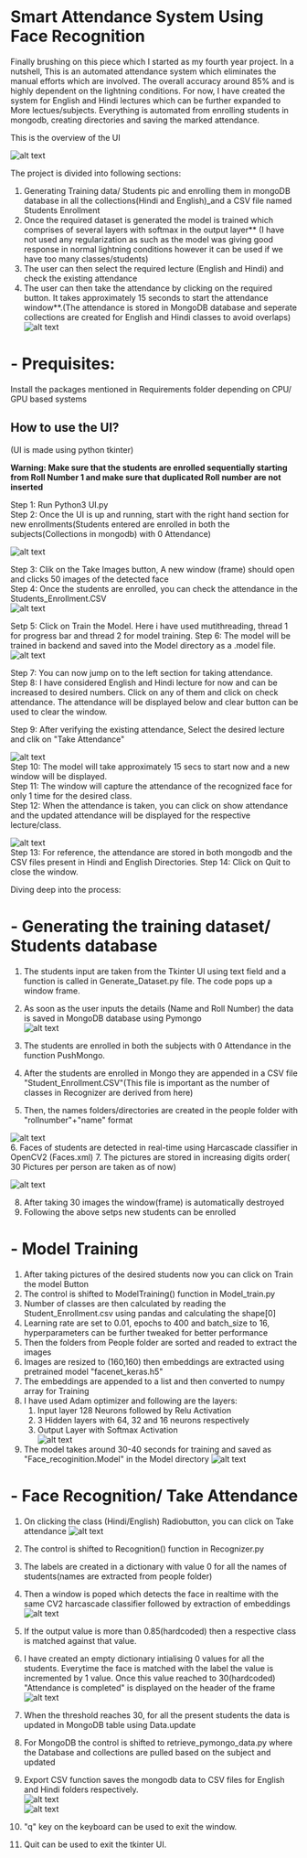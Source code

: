 # **Smart Attendance System Using Face Recognition**

Finally brushing on this piece which I started as my fourth year project. In a nutshell, This is an automated attendance system which eliminates the manual efforts which are involved. The overall accuracy around 85% and is highly dependent on the lightning conditions. For now, I have created the system for English and Hindi lectures which can be further expanded to More lectues/subjects. Everything is automated from enrolling students in mongodb, creating directories and saving the marked attendance.



This is the overview of the UI


![alt text](images/Main_UI.png)

The project is divided into following sections:
1. Generating Training data/ Students pic and enrolling them in mongoDB database in all the collections(Hindi and English)_and a CSV file named Students Enrollment
2. Once the required dataset is generated the model is trained which comprises of several layers with softmax in the output layer** (I have not used any regularization as such as the model was giving good response in normal lightning conditions however it can be used if we have too many classes/students)
3. The user can then select the required lecture (English and Hindi) and check the existing attendance 
4. The user can then take the attendance by clicking on the required button. It takes approximately 15 seconds to start the attendance window**.(The attendance is stored in MongoDB database and seperate collections are created for English and Hindi classes to avoid overlaps)
![alt text](images/17.png)


# - **Prequisites:**

Install the packages mentioned in Requirements folder depending on CPU/ GPU based systems

## **How to use the UI?**
(UI is made using python tkinter)

**Warning: Make sure that the students are enrolled sequentially starting from Roll Number 1 and make sure that duplicated Roll number are not inserted**

Step 1: Run Python3 UI.py <br/>
Step 2: Once the UI is up and running, start with the right hand section for new enrollments(Students entered are enrolled in both the subjects(Collections in mongodb) with 0 Attendance)

![alt text](images/1.png)

Step 3: Clik on the Take Images button, A new window (frame) should open and clicks 50 images of the detected face<br/>
Step 4: Once the students are enrolled, you can check the attendance in the Students_Enrollment.CSV<br/>
 ![alt text](images/3.png)

Setp 5: Click on Train the Model. Here i have used mutithreading, thread 1 for progress bar and thread 2 for model training. 
Step 6: The model will be trained in backend and saved into the Model directory as a .model file.<br/>
 ![alt text](images/4.png)<br/>
 
Step 7: You can now jump on to the left section for taking attendance.<br/>
Step 8: I have considered English and Hindi lecture for now and can be increased to desired numbers. Click on any of them and click on check attendance. The attendance will be displayed below and clear button can be used to clear the window.

Step 9: After verifying the existing attendance, Select the desired lecture and clik on "Take Attendance"<br/>

![alt text](images/5.png)<br/>
Step 10: The model will take approximately 15 secs to start now and a new window will be displayed.<br/>
Step 11: The window will capture the attendance of the recognized face for only 1 time for the desired class.<br/>
Step 12: When the attendance is taken, you can click on show attendance and the updated attendance will be displayed for the respective lecture/class.<br/>

![alt text](images/6.png)<br/>
Step 13: For reference, the attendance are stored in both mongodb and the CSV files present in Hindi and English Directories.
Step 14: Click on Quit to close the window.



Diving deep into the process: 

# - **Generating the training dataset/ Students database**

1. The students input are taken from the Tkinter UI using text field and a function is called in Generate_Dataset.py file. The code pops up a window frame.<br/>
2. As soon as the user inputs the details (Name and Roll Number) the data is saved in MongoDB database using Pymongo<br/>
![alt text](images/7.png)<br/>

3. The students are enrolled in both the subjects with 0 Attendance in the function PushMongo.<br/>
4. After the students are enrolled in Mongo they are appended in a CSV file "Student_Enrollment.CSV"(This file is important as the number of classes in Recognizer are derived from here)<br/>
5. Then, the names folders/directories are created in the people folder with "rollnumber"+"name" format<br/>

![alt text](images/8.png)<br/>
6. Faces of students are detected in real-time using Harcascade classifier in OpenCV2 (Faces.xml)
7. The pictures are stored in increasing digits order( 30 Pictures per person are taken as of now)<br/>

![alt text](images/9.png)<br/>

8. After taking 30 images the window(frame) is automatically destroyed
9. Following the above setps new students can be enrolled<br/>



# - **Model Training**

1. After taking pictures of the desired students now you can click on Train the model Button
2. The control is shifted to ModelTraining() function in Model_train.py
3. Number of classes are then calculated by reading the Student_Enrollment.csv using pandas and calculating the shape[0]
4. Learning rate are set to 0.01, epochs to 400 and batch_size to 16, hyperparameters can be further tweaked for better performance
5. Then the folders from People folder are sorted and readed to extract the images
6. Images are resized to (160,160) then embeddings are extracted using pretrained model "facenet_keras.h5"
7. The embeddings are appended to a list and then converted to numpy array for Training
8. I have used Adam optimizer and following are the layers:
	1. Input layer 128 Neurons followed by Relu Activation
	2. 3 Hidden layers with 64, 32 and 16 neurons respectively
	3. Output Layer with Softmax Activation<br/>
![alt text](images/10.png)<br/>
9. The model takes around 30-40 seconds for training and saved as "Face_recoginition.Model" in the Model directory
![alt text](images/11.png)<br/>



# - **Face Recognition/ Take Attendance**
1. On clicking the class (Hindi/English) Radiobutton, you can click on Take attendance
![alt text](images/12.png)<br/>

2. The control is shifted to Recognition() function in Recognizer.py
3. The labels are created in a dictionary with value 0 for all the names of students(names are extracted from people folder)
4. Then a window is poped which detects the face in realtime with the same CV2 harcascade classifier followed by extraction of embeddings <br/>
![alt text](images/13.png)<br/>
5. If the output value is more than 0.85(hardcoded) then a respective class is matched against that value.<br/>
6. I have created an empty dictionary intialising 0 values for all the students. Everytime  the face is matched with the label the value is incremented by 1 value. Once this value reached to 30(hardcoded) "Attendance is completed" is displayed on the header of the frame<br/>
![alt text](images/14.png)<br/>
7. When the threshold reaches 30, for all the present students the data is updated in MongoDB table using Data.update
8. For MongoDB the control is shifted to retrieve_pymongo_data.py where the Database and collections are pulled based on the subject and updated
9. Export CSV function saves the mongodb data to CSV files for English and Hindi folders respectively.<br/>
![alt text](images/15.png)<br/>
![alt text](images/16.png)<br/>
10. "q" key on the keyboard can be used to exit the window.<br/>
11. Quit can be used to exit the tkinter UI.<br/>




